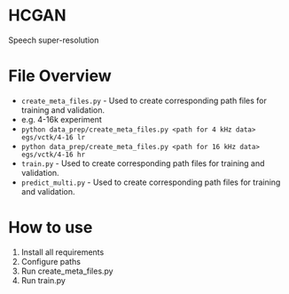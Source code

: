 # HCGAN
Speech super-resolution

# File Overview

- `create_meta_files.py` - Used to create corresponding path files for training and validation.
- e.g. 4-16k experiment
-   `python data_prep/create_meta_files.py <path for 4 kHz data> egs/vctk/4-16 lr`
-   `python data_prep/create_meta_files.py <path for 16 kHz data> egs/vctk/4-16 hr`
- `train.py` - Used to create corresponding path files for training and validation.
- `predict_multi.py` - Used to create corresponding path files for training and validation.

# How to use
1. Install all requirements
2. ​Configure paths
3. Run create_meta_files.py
4. Run train.py
